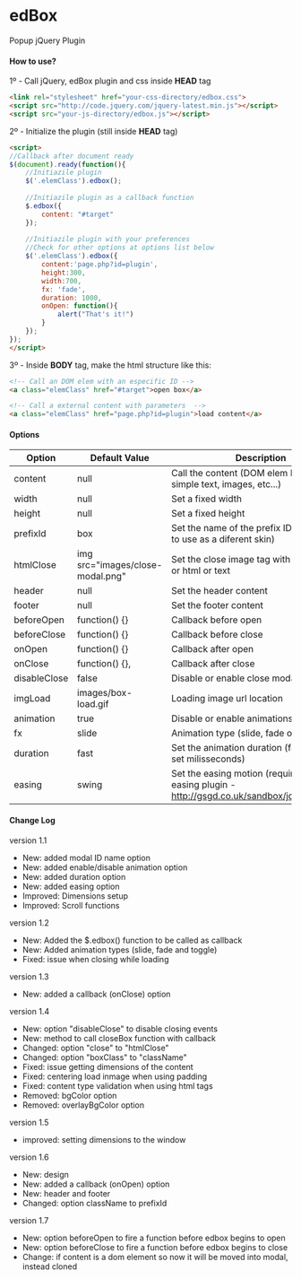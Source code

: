# edBox
Popup jQuery Plugin

#### How to use?
1º - Call jQuery, edBox plugin and css inside **HEAD** tag
```html
<link rel="stylesheet" href="your-css-directory/edbox.css">
<script src="http://code.jquery.com/jquery-latest.min.js"></script>
<script src="your-js-directory/edbox.js"></script>
```
2º - Initialize the plugin (still inside **HEAD** tag)
```html
<script>
//Callback after document ready
$(document).ready(function(){
	//Initiazile plugin
	$('.elemClass').edbox();
	
	//Initiazile plugin as a callback function
	$.edbox({
		content: "#target"
	});
	
	//Initiazile plugin with your preferences
	//Check for other options at options list below
	$('.elemClass').edbox({
		content:'page.php?id=plugin',
		height:300,
		width:700,
		fx: 'fade',
		duration: 1000,
		onOpen: function(){
			alert("That's it!")
		}
	});
});
</script>
```
3º - Inside **BODY** tag, make the html structure like this:
```html
<!-- Call an DOM elem with an especific ID -->
<a class="elemClass" href="#target">open box</a>

<!-- Call a external content with parameters  -->
<a class="elemClass" href="page.php?id=plugin">load content</a>
```

#### Options
Option | Default Value | Description
--- | --- | ---
content | null | Call the content (DOM elem ID, HTML, simple text, images, etc...)
width | null | Set a fixed width
height | null | Set a fixed height
prefixId | box | Set the name of the prefix ID (change this to use as a diferent skin)
htmlClose | img src="images/close-modal.png" | Set the close image tag with url location or html or text
header | null | Set the header content
footer | null | Set the footer content
beforeOpen | function() {}  | Callback before open
beforeClose | function() {}  | Callback before close
onOpen | function() {} | Callback after open
onClose | function() {}, | Callback after close
disableClose | false | Disable or enable close modal function
imgLoad | images/box-load.gif | Loading image url location
animation | true | Disable or enable animations
fx | slide | Animation type (slide, fade or toggle)
duration | fast | Set the animation duration (fast, slow or set milisseconds)
easing | swing | Set the easing motion (require jQuery easing plugin - http://gsgd.co.uk/sandbox/jquery/easing/)

#### Change Log
version 1.1
* New: added modal ID name option
* New: added enable/disable animation option
* New: added duration option
* New: added easing option
* Improved: Dimensions setup
* Improved: Scroll functions

version 1.2
* New: Added the $.edbox() function to be called as callback
* New: Added animation types (slide, fade and toggle)
* Fixed: issue when closing while loading

version 1.3
* New: added a callback (onClose) option

version 1.4
* New: option "disableClose" to disable closing events
* New: method to call closeBox function with callback
* Changed: option "close" to "htmlClose"
* Changed: option "boxClass" to "className"
* Fixed: issue getting dimensions of the content
* Fixed: centering load inmage when using padding
* Fixed: content type validation when using html tags
* Removed: bgColor option
* Removed: overlayBgColor option

version 1.5
* improved: setting dimensions to the window

version 1.6
* New: design
* New: added a callback (onOpen) option
* New: header and footer
* Changed: option className to prefixId

version 1.7
* New: option beforeOpen to fire a function before edbox begins to open
* New: option beforeClose to fire a function before edbox begins to close
* Change: if content is a dom element so now it will be moved into modal, instead cloned
